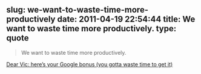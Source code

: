 slug: we-want-to-waste-time-more-productively
date: 2011-04-19 22:54:44
title: We want to waste time more productively.
type: quote
---

> We want to waste time more productively.

[Dear Vic: here’s your Google bonus (you gotta waste time to get it)](http://scobleizer.com/2011/04/10/dear-vic-heres-your-google-bonus/)
